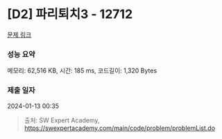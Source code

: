 # [D2] 파리퇴치3 - 12712 

[문제 링크](https://swexpertacademy.com/main/code/problem/problemDetail.do?contestProbId=AXuARWAqDkQDFARa) 

### 성능 요약

메모리: 62,516 KB, 시간: 185 ms, 코드길이: 1,320 Bytes

### 제출 일자

2024-01-13 00:35



> 출처: SW Expert Academy, https://swexpertacademy.com/main/code/problem/problemList.do